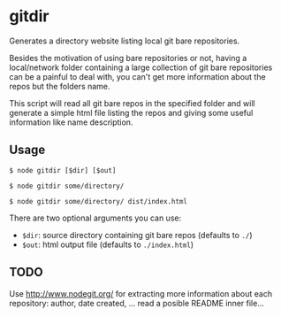 # gitdir
Generates a directory website listing local git bare repositories.

Besides the motivation of using bare repositories or not, having a local/network folder containing a large collection of git bare repositories can be a painful to deal with, you can't get more information about the repos but the folders name.

This script will read all git bare repos in the specified folder and will generate a simple html file listing the repos and giving some useful information like name description.

## Usage
```
$ node gitdir [$dir] [$out]

$ node gitdir some/directory/

$ node gitdir some/directory/ dist/index.html

```
There are two optional arguments you can use:
- `$dir`: source directory containing git bare repos (defaults to `./`)
- `$out`: html output file (defaults to `./index.html`)

## TODO
Use http://www.nodegit.org/ for extracting more information about each repository: author, date created, ... read a posible README inner file...
